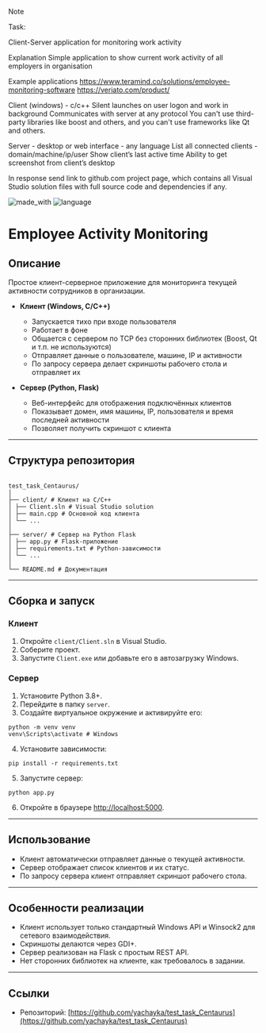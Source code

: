 > [!NOTE]
> Task:
> 
> Client-Server application for monitoring work activity
> 
> Explanation
> Simple application to show current work activity of all employers in organisation
> 
> Example applications 
> https://www.teramind.co/solutions/employee-monitoring-software
> https://veriato.com/product/
> 
> Client (windows) - c/c++
> Silent launches on user logon and work in background
> Communicates with server at any protocol
> You can't use third-party libraries like boost and others, and you can't use frameworks like Qt and others. 
> 
> Server - desktop or web interface - any language 
> List all connected clients - domain/machine/ip/user
> Show client’s last active time
> Ability to get screenshot from client’s desktop 
> 
> In response send link to github.com project page, which contains all Visual Studio solution files with full source code and dependencies if any.


![made_with](https://img.shields.io/badge/Language-С++-purple)
![language](https://img.shields.io/badge/Language-Python-blue)

# Employee Activity Monitoring

## Описание

Простое клиент-серверное приложение для мониторинга текущей активности сотрудников в организации.

- **Клиент (Windows, C/C++)**  
  - Запускается тихо при входе пользователя  
  - Работает в фоне  
  - Общается с сервером по TCP без сторонних библиотек (Boost, Qt и т.п. не используются)  
  - Отправляет данные о пользователе, машине, IP и активности  
  - По запросу сервера делает скриншоты рабочего стола и отправляет их

- **Сервер (Python, Flask)**  
  - Веб-интерфейс для отображения подключённых клиентов  
  - Показывает домен, имя машины, IP, пользователя и время последней активности  
  - Позволяет получить скриншот с клиента

---

## Структура репозитория

```

test_task_Centaurus/
│
├── client/ # Клиент на C/C++
│ ├── Client.sln # Visual Studio solution
│ ├── main.cpp # Основной код клиента
│ └── ...
│
├── server/ # Сервер на Python Flask
│ ├── app.py # Flask-приложение
│ ├── requirements.txt # Python-зависимости
│ └── ...
│
└── README.md # Документация

```


---

## Сборка и запуск

### Клиент

1. Откройте `client/Client.sln` в Visual Studio.
2. Соберите проект.
3. Запустите `Client.exe` или добавьте его в автозагрузку Windows.

### Сервер

1. Установите Python 3.8+.
2. Перейдите в папку `server`.
3. Создайте виртуальное окружение и активируйте его:


```
python -m venv venv
venv\Scripts\activate # Windows
```


4. Установите зависимости:

```
pip install -r requirements.txt
```

5. Запустите сервер:

```
python app.py
```


6. Откройте в браузере [http://localhost:5000](http://localhost:5000).

---

## Использование

- Клиент автоматически отправляет данные о текущей активности.
- Сервер отображает список клиентов и их статус.
- По запросу сервера клиент отправляет скриншот рабочего стола.

---

## Особенности реализации

- Клиент использует только стандартный Windows API и Winsock2 для сетевого взаимодействия.
- Скриншоты делаются через GDI+.
- Сервер реализован на Flask с простым REST API.
- Нет сторонних библиотек на клиенте, как требовалось в задании.

---

## Ссылки

- Репозиторий: [https://github.com/yachayka/test_task_Centaurus](https://github.com/yachayka/test_task_Centaurus)

